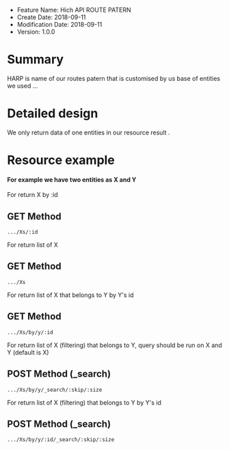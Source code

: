 - Feature Name: Hich API ROUTE PATERN
- Create Date: 2018-09-11
- Modification Date: 2018-09-11
- Version: 1.0.0

# Summary
HARP is name of our routes patern that is customised by us base of entities we used ... 

# Detailed design
We only return data of one entities in our resource result .

# Resource example
#### For example we have two entities as X and Y

For return X by :id
## GET Method
```
.../Xs/:id
```

For return list of X
## GET Method
```
.../Xs
```

For return list of X that belongs to Y by Y's id
## GET Method
```
.../Xs/by/y/:id
```

For return list of X (filtering) that belongs to Y, query should be run on X and Y (default is X)
## POST Method (_search)
```
.../Xs/by/y/_search/:skip/:size
```

For return list of X (filtering) that belongs to Y by Y's id
## POST Method (_search)
```
.../Xs/by/y/:id/_search/:skip/:size
```

